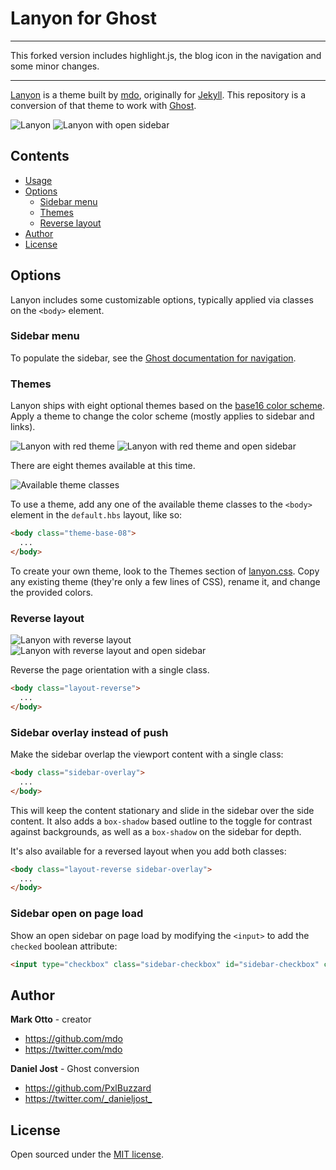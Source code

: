 # Lanyon for Ghost

---

This forked version includes highlight.js, the blog icon in the navigation and some minor changes.

---

[Lanyon](https://github.com/poole/lanyon) is a theme built by [mdo](https://github.com/mdo), originally for [Jekyll](http://jekyllrb.com/). This repository is a conversion of that theme to work with [Ghost](https://ghost.org/).

![Lanyon](https://f.cloud.github.com/assets/98681/1825266/be03f014-71b0-11e3-9539-876e61530e24.png)
![Lanyon with open sidebar](https://f.cloud.github.com/assets/98681/1825267/be04a914-71b0-11e3-966f-8afe9894c729.png)

## Contents

- [Usage](#usage)
- [Options](#options)
  - [Sidebar menu](#sidebar-menu)
  - [Themes](#themes)
  - [Reverse layout](#reverse-layout)
- [Author](#author)
- [License](#license)

## Options

Lanyon includes some customizable options, typically applied via classes on the `<body>` element.

### Sidebar menu

To populate the sidebar, see the [Ghost documentation for navigation](http://blog.ghost.org/navigation/).

### Themes

Lanyon ships with eight optional themes based on the [base16 color scheme](https://github.com/chriskempson/base16). Apply a theme to change the color scheme (mostly applies to sidebar and links).

![Lanyon with red theme](https://f.cloud.github.com/assets/98681/1825270/be065110-71b0-11e3-9ed8-9b8de753a4af.png)
![Lanyon with red theme and open sidebar](https://f.cloud.github.com/assets/98681/1825269/be05ec20-71b0-11e3-91ea-a9138ef07186.png)

There are eight themes available at this time.

![Available theme classes](https://f.cloud.github.com/assets/98681/1817044/e5b0ec06-6f68-11e3-83d7-acd1942797a1.png)

To use a theme, add any one of the available theme classes to the `<body>` element in the `default.hbs` layout, like so:

```html
<body class="theme-base-08">
  ...
</body>
```

To create your own theme, look to the Themes section of [lanyon.css](https://github.com/PxlBuzzard/lanyon-ghost/blob/master/assets/css/lanyon.css). Copy any existing theme (they're only a few lines of CSS), rename it, and change the provided colors.


### Reverse layout

![Lanyon with reverse layout](https://f.cloud.github.com/assets/98681/1825265/be03f2e4-71b0-11e3-89f1-360705524495.png)
![Lanyon with reverse layout and open sidebar](https://f.cloud.github.com/assets/98681/1825268/be056174-71b0-11e3-88c8-5055bca4307f.png)

Reverse the page orientation with a single class.

```html
<body class="layout-reverse">
  ...
</body>
```


### Sidebar overlay instead of push

Make the sidebar overlap the viewport content with a single class:

```html
<body class="sidebar-overlay">
  ...
</body>
```

This will keep the content stationary and slide in the sidebar over the side content. It also adds a `box-shadow` based outline to the toggle for contrast against backgrounds, as well as a `box-shadow` on the sidebar for depth.

It's also available for a reversed layout when you add both classes:

```html
<body class="layout-reverse sidebar-overlay">
  ...
</body>
```

### Sidebar open on page load

Show an open sidebar on page load by modifying the `<input>` to add the `checked` boolean attribute:

```html
<input type="checkbox" class="sidebar-checkbox" id="sidebar-checkbox" checked>
```

## Author

**Mark Otto** - creator
- <https://github.com/mdo>
- <https://twitter.com/mdo>

**Daniel Jost** - Ghost conversion
- <https://github.com/PxlBuzzard>
- <https://twitter.com/_danieljost_>

## License

Open sourced under the [MIT license](LICENSE.md).
